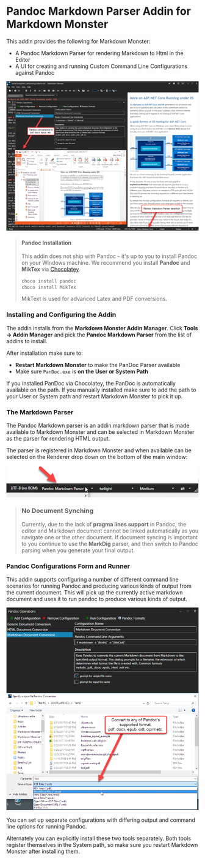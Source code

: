 # Pandoc Markdown Parser Addin for Markdown Monster

This addin provides the following for Markdown Monster:

* A Pandoc Markdown Parser for rendering Markdown to Html in the Editor
* A UI for creating and running Custom Command Line Configurations against Pandoc

![Pandoc Markdown Monster Addin Features](PanDocMarkdownParserAddin/screenshot.png)


> #### Pandoc Installation
>This addin does not ship with Pandoc - it's up to you to install Pandoc on your Windows machine. We recommend you install **Pandoc** and **MikTex** via [Chocolatey](https://chocolatey.org/).
> ```dos
> choco install pandoc
> choco install MikTex  
> ```
>  
> MikText is used for advanced Latex and PDF conversions.

### Installing and Configuring the Addin
The addin installs from the **Markdown Monster Addin Manager**. Click **Tools -> Addin Manager** and pick the **Pandoc Markdown Parser** from the list of addins to install.

After installation make sure to:

* **Restart Markdown Monster** to make the PanDoc Parser available
* Make sure `PanDoc.exe` is **on the User or System Path** 

If you installed PanDoc via Chocolatey, the PanDoc is automatically available on the path. If you manually installed make sure to add the path to your User or System path and restart Markdown Monster to pick it up.


### The Markdown Parser
The Pandoc Markdown parser is an addin markdown parser that is made available to Markdown Monster and can be selected in Markdown Monster as the parser for rendering HTML output.

The parser is registered in Markdown Monster and when available can be selected on the Renderer drop down on the bottom of the main window:

![](MarkdownParser.png)

> ### No Document Synching
> Currently, due to the lack of **pragma lines support** in Pandoc, the editor and Markdown document cannot be linked automatically as you navigate one or the other document. If document syncing is important to you continue to use the **MarkDig** parser, and then switch to Pandoc parsing when you generate your final output.

### Pandoc Configurations Form and Runner
This addin supports configuring a number of different command line scenarios for running Pandoc and producing various kinds of output from the current document. This will pick up the currently active markdown document and uses it to run pandoc to produce various kinds of output.

![](ConfigurationsWindows.png)

You can set up separate configurations with differing output and command line options for running Pandoc.

Alternately you can explicitly install these two tools separately. Both tools register themselves in the System path, so make sure you restart Markdown Monster after installing them.
